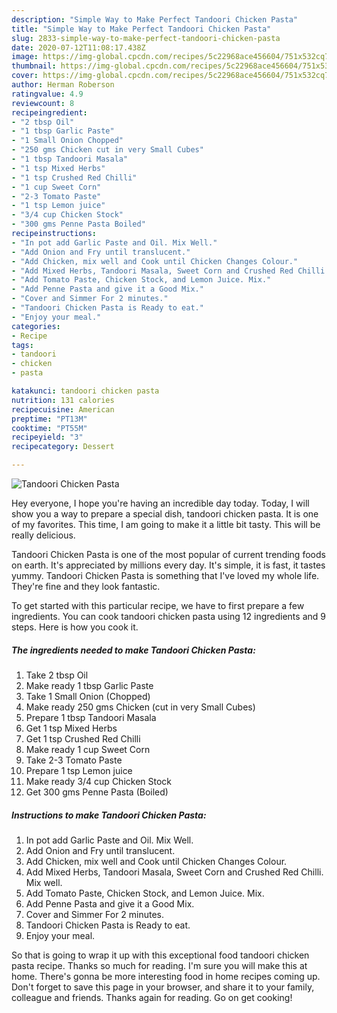 ```yaml
---
description: "Simple Way to Make Perfect Tandoori Chicken Pasta"
title: "Simple Way to Make Perfect Tandoori Chicken Pasta"
slug: 2833-simple-way-to-make-perfect-tandoori-chicken-pasta
date: 2020-07-12T11:08:17.438Z
image: https://img-global.cpcdn.com/recipes/5c22968ace456604/751x532cq70/tandoori-chicken-pasta-recipe-main-photo.jpg
thumbnail: https://img-global.cpcdn.com/recipes/5c22968ace456604/751x532cq70/tandoori-chicken-pasta-recipe-main-photo.jpg
cover: https://img-global.cpcdn.com/recipes/5c22968ace456604/751x532cq70/tandoori-chicken-pasta-recipe-main-photo.jpg
author: Herman Roberson
ratingvalue: 4.9
reviewcount: 8
recipeingredient:
- "2 tbsp Oil"
- "1 tbsp Garlic Paste"
- "1 Small Onion Chopped"
- "250 gms Chicken cut in very Small Cubes"
- "1 tbsp Tandoori Masala"
- "1 tsp Mixed Herbs"
- "1 tsp Crushed Red Chilli"
- "1 cup Sweet Corn"
- "2-3 Tomato Paste"
- "1 tsp Lemon juice"
- "3/4 cup Chicken Stock"
- "300 gms Penne Pasta Boiled"
recipeinstructions:
- "In pot add Garlic Paste and Oil. Mix Well."
- "Add Onion and Fry until translucent."
- "Add Chicken, mix well and Cook until Chicken Changes Colour."
- "Add Mixed Herbs, Tandoori Masala, Sweet Corn and Crushed Red Chilli. Mix well."
- "Add Tomato Paste, Chicken Stock, and Lemon Juice. Mix."
- "Add Penne Pasta and give it a Good Mix."
- "Cover and Simmer For 2 minutes."
- "Tandoori Chicken Pasta is Ready to eat."
- "Enjoy your meal."
categories:
- Recipe
tags:
- tandoori
- chicken
- pasta

katakunci: tandoori chicken pasta 
nutrition: 131 calories
recipecuisine: American
preptime: "PT13M"
cooktime: "PT55M"
recipeyield: "3"
recipecategory: Dessert

---
```



![Tandoori Chicken Pasta](https://img-global.cpcdn.com/recipes/5c22968ace456604/751x532cq70/tandoori-chicken-pasta-recipe-main-photo.jpg)

Hey everyone, I hope you're having an incredible day today. Today, I will show you a way to prepare a special dish, tandoori chicken pasta. It is one of my favorites. This time, I am going to make it a little bit tasty. This will be really delicious.



Tandoori Chicken Pasta is one of the most popular of current trending foods on earth. It's appreciated by millions every day. It's simple, it is fast, it tastes yummy. Tandoori Chicken Pasta is something that I've loved my whole life. They're fine and they look fantastic.


To get started with this particular recipe, we have to first prepare a few ingredients. You can cook tandoori chicken pasta using 12 ingredients and 9 steps. Here is how you cook it.

<!--inarticleads1-->

##### The ingredients needed to make Tandoori Chicken Pasta:

1. Take 2 tbsp Oil
1. Make ready 1 tbsp Garlic Paste
1. Take 1 Small Onion (Chopped)
1. Make ready 250 gms Chicken (cut in very Small Cubes)
1. Prepare 1 tbsp Tandoori Masala
1. Get 1 tsp Mixed Herbs
1. Get 1 tsp Crushed Red Chilli
1. Make ready 1 cup Sweet Corn
1. Take 2-3 Tomato Paste
1. Prepare 1 tsp Lemon juice
1. Make ready 3/4 cup Chicken Stock
1. Get 300 gms Penne Pasta (Boiled)




<!--inarticleads2-->

##### Instructions to make Tandoori Chicken Pasta:

1. In pot add Garlic Paste and Oil. Mix Well.
1. Add Onion and Fry until translucent.
1. Add Chicken, mix well and Cook until Chicken Changes Colour.
1. Add Mixed Herbs, Tandoori Masala, Sweet Corn and Crushed Red Chilli. Mix well.
1. Add Tomato Paste, Chicken Stock, and Lemon Juice. Mix.
1. Add Penne Pasta and give it a Good Mix.
1. Cover and Simmer For 2 minutes.
1. Tandoori Chicken Pasta is Ready to eat.
1. Enjoy your meal.




So that is going to wrap it up with this exceptional food tandoori chicken pasta recipe. Thanks so much for reading. I'm sure you will make this at home. There's gonna be more interesting food in home recipes coming up. Don't forget to save this page in your browser, and share it to your family, colleague and friends. Thanks again for reading. Go on get cooking!
